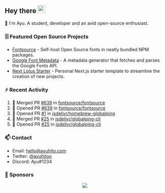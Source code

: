 ## Hey there <img src="https://media.giphy.com/media/hvRJCLFzcasrR4ia7z/giphy.gif" width="25" height="25">

📝 I'm Ayu. A student, developer and an avid open-source enthusiast.

### 🗄 Featured Open Source Projects

- [Fontsource](https://github.com/fontsource/fontsource) - Self-host Open Source fonts in neatly bundled NPM packages.
- [Google Font Metadata](https://github.com/fontsource/google-font-metadata) - A metadata generator that fetches and parses the Google Fonts API.
- [Next Lotus Starter](https://github.com/DecliningLotus/next-lotus-starter) - Personal Next.js starter template to streamline the creation of new projects.

### ⚡ Recent Activity

<!--START_SECTION:activity-->

1. 🎉 Merged PR [#639](https://github.com/fontsource/fontsource/pull/639) in [fontsource/fontsource](https://github.com/fontsource/fontsource)
2. 💪 Opened PR [#639](https://github.com/fontsource/fontsource/pull/639) in [fontsource/fontsource](https://github.com/fontsource/fontsource)
3. 💪 Opened PR [#1](https://github.com/jsdelivr/homebrew-globalping/pull/1) in [jsdelivr/homebrew-globalping](https://github.com/jsdelivr/homebrew-globalping)
4. 🎉 Merged PR [#25](https://github.com/jsdelivr/globalping-cli/pull/25) in [jsdelivr/globalping-cli](https://github.com/jsdelivr/globalping-cli)
5. 💪 Opened PR [#25](https://github.com/jsdelivr/globalping-cli/pull/25) in [jsdelivr/globalping-cli](https://github.com/jsdelivr/globalping-cli)
<!--END_SECTION:activity-->

### 📫 Contact

- Email: hello@ayuhito.com
- Twitter: [@ayuhitoo](https://twitter.com/ayuhitoo)
- Discord: Ayu#1234


### :sparkling_heart: Sponsors

<p align="center">
  <a href="https://cdn.jsdelivr.net/gh/ayuhito/ayuhito/sponsors.svg">
    <img src='https://cdn.jsdelivr.net/gh/ayuhito/ayuhito/sponsors.svg'/>
  </a>
</p>